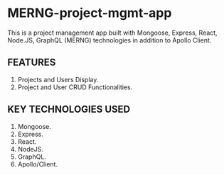 # MERNG-project-mgmt-app
This is a project management app built with Mongoose, Express, React, Node.JS, GraphQL (MERNG) technologies in addition to Apollo Client.



## FEATURES
1. Projects and Users Display.
2. Project and User CRUD Functionalities.

## KEY TECHNOLOGIES USED
1. Mongoose.
2. Express.
3. React.
4. NodeJS.
5. GraphQL.
6. Apollo/Client.
